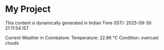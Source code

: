 # My Project

This content is dynamically generated in Indian Time (IST): 2025-09-30 21:11:54 IST


Current Weather in Coimbatore:
Temperature: 22.86 °C
Condition: overcast clouds
